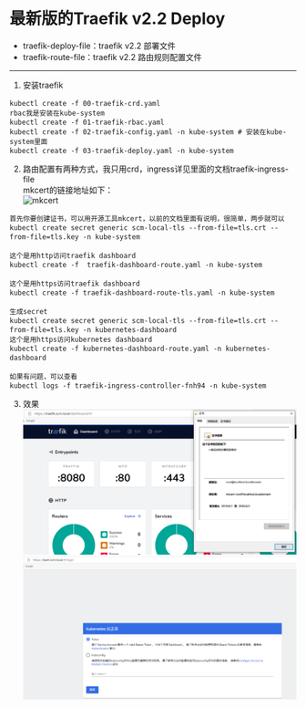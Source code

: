 # 最新版的Traefik v2.2 Deploy

- traefik-deploy-file：traefik v2.2 部署文件
- traefik-route-file：traefik v2.2 路由规则配置文件

---
1. 安装traefik
```
kubectl create -f 00-traefik-crd.yaml
rbac我是安装在kube-system
kubectl create -f 01-traefik-rbac.yaml
kubectl create -f 02-traefik-config.yaml -n kube-system # 安装在kube-system里面
kubectl create -f 03-traefik-deploy.yaml -n kube-system
```
2. 路由配置有两种方式，我只用crd，ingress详见里面的文档traefik-ingress-file   
mkcert的链接地址如下：    
![mkcert](https://github.com/FiloSottile/mkcert)
```
首先你要创建证书，可以用开源工具mkcert，以前的文档里面有说明，很简单，两步就可以
kubectl create secret generic scm-local-tls --from-file=tls.crt --from-file=tls.key -n kube-system

这个是用http访问traefik dashboard
kubectl create -f  traefik-dashboard-route.yaml -n kube-system

这个是用https访问traefik dashboard
kubectl create -f traefik-dashboard-route-tls.yaml -n kube-system

生成secret
kubectl create secret generic scm-local-tls --from-file=tls.crt --from-file=tls.key -n kubernetes-dashboard
这个是用https访问kubernetes dashboard
kubectl create -f kubernetes-dashboard-route.yaml -n kubernetes-dashboard

如果有问题，可以查看
kubectl logs -f traefik-ingress-controller-fnh94 -n kube-system
```

3. 效果
![traefik](./traefik.png)
![dash](./dash.png)

